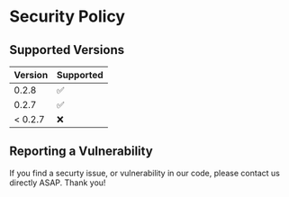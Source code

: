 # Security Policy

## Supported Versions


| Version | Supported          |
| ------- | ------------------ |
| 0.2.8   | :white_check_mark: |
| 0.2.7   | :white_check_mark: |
| < 0.2.7 | :x:                |

## Reporting a Vulnerability

If you find a securty issue, or vulnerability in our code, please contact us directly ASAP. Thank you!
